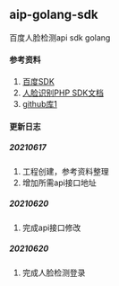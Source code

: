 ## aip-golang-sdk

百度人脸检测api sdk   golang

#### 参考资料
1. [百度SDK](https://ai.baidu.com/sdk#bfr) 
2. [人脸识别PHP SDK文档](https://ai.baidu.com/ai-doc/FACE/zk37c1qrv)
3. [github库1](https://github.com/my-golang/baiduai/)

#### 更新日志

##### 20210617
1. 工程创建，参考资料整理
2. 增加所需api接口地址

##### 20210620
1. 完成api接口修改

##### 20210620
1. 完成人脸检测登录